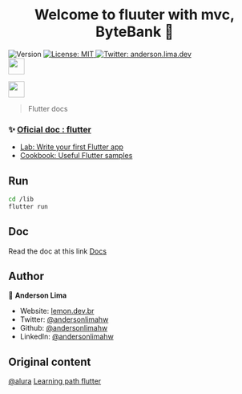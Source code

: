 
<h1 align="center">Welcome to fluuter with mvc, ByteBank 👋</h1>
<p>
  <img alt="Version" src="https://img.shields.io/badge/version-1.0.0-blue.svg?cacheSeconds=2592000" />

  <a href="#" target="_blank">
    <img alt="License: MIT" src="https://img.shields.io/badge/License-MIT-yellow.svg" />
  </a>

  <a href="https://twitter.com/anderson.lima.dev" target="_blank">
    <img alt="Twitter: anderson.lima.dev" src="https://img.shields.io/twitter/follow/andersonlimahw.svg?style=social" />
  </a>

  <br />
 <img
   height="32"
   width="32"
   src="https://cdn.jsdelivr.net/npm/simple-icons@v9/icons/dart.svg"
 />

 <img
   height="32"
   width="32"
   src="https://cdn.jsdelivr.net/npm/simple-icons@v9/icons/flutter.svg"
 />

> Flutter docs
>
### ✨ [Oficial doc : flutter](https://api.flutter.dev/index.html)

- [Lab: Write your first Flutter app](https://docs.flutter.dev/get-started/codelab)
- [Cookbook: Useful Flutter samples](https://docs.flutter.dev/cookbook)

## Run

```sh
cd /lib
flutter run
```

## Doc

Read the doc at this link
[Docs](./docs/learningpath_dart_docs/[Mobile]%20Dart%200f08d9bbf00140b18700e4cca658f2fe.md)

## Author

👤 **Anderson Lima**

- Website: [lemon.dev.br](https://lemon.dev.br)
- Twitter: [@andersonlimahw](https://twitter.com/andersonlimahw)
- Github: [@andersonlimahw](https://github.com/andersonlimahw)
- LinkedIn: [@andersonlimahw](https://linkedin.com/in/andersonlimahw)
  
## Original content

[@alura](https://www.alura.com.br/)
[Learning path flutter](https://cursos.alura.com.br/formacao-flutter)
